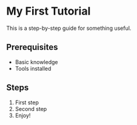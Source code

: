 # My First Tutorial

This is a step-by-step guide for something useful.

## Prerequisites

- Basic knowledge
- Tools installed

## Steps

1. First step
2. Second step
3. Enjoy!